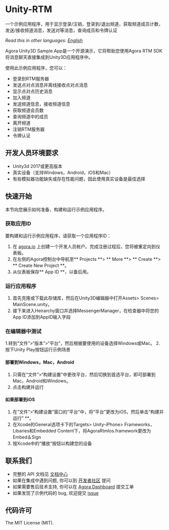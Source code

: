 # Unity-RTM

一个示例应用程序，用于显示登录/注销，登录到/退出频道，获取频道成员计数，发送/接收频道消息，发送对等消息，查询成员和令牌认证

*Read this in other languages: [English](README.md)*

Agora Unity3D Sample App是一个开源演示，它将帮助您使用Agora RTM SDK将消息聊天直接集成到Unity3D应用程序中。

使用此示例应用程序，您可以：

- 登录到RTM服务器
- 发送点对点消息并离线接收点对点消息
- 显示点对点历史消息
- 加入频道
- 发送频道信息，接收频道信息
- 获取频道会员数
- 查询频道中的成员
- 离开频道
- 注销RTM服务器
- 令牌认证


## 开发人员环境要求
- Unity3d 2017或更高版本
- 真实设备（支持Windows，Android，iOS和Mac）
- 有些模拟器功能缺失或存在性能问题，因此使用真实设备是最佳选择

## 快速开始

本节向您展示如何准备，构建和运行示例应用程序。

### 获取应用ID

要构建和运行示例应用程序，请获取一个应用程序ID：

1. 在 [agora.io](https://dashboard.agora.io/signin/) 上创建一个开发人员帐户。完成注册过程后，您将被重定向到仪表板。<br />
2. 在左侧的Agora控制台中导航至** Projects **> ** More **> ** Create **> ** Create New Project **。<br/>
3. 从仪表板保存** App ID **，以备后用。


### 运行应用程序
1. 首先克隆或下载此存储库，然后在Unity3D编辑器中打开Assets> Scenes> MainScene.unity。
2. 接下来进入Heirarchy窗口并选择MessengerManager，在检查器中将您的App ID添加到AppID输入字段

### 在编辑器中测试
1.转到“文件”>“版本”>“平台”，然后根据要使用的设备选择Windows或Mac。
2.按下Unity Play按钮运行示例场景

#### 部署到Windows，Mac，Android
1. 只需在“文件”>“构建设置”中更改平台，然后切换到首选平台，即可部署到Mac，Android和Windows。
2. 点击构建并运行

#### 如果部署到iOS
1. 在“文件”>“构建设置”窗口的“平台”中，将“平台”更改为iOS，然后单击“构建并运行” **。
2. 在Xcode的General选项卡下的Targets> Unity-iPhone> Frameworks，Libaries和Embedded Content下，将AgoraRtmIos.framework更改为Embed＆Sign
3. 按Xcode中的“播放”按钮以构建您的设备




## 联系我们
- 完整的 API 文档见 [文档中心](https://docs.agora.io/cn/)
- 如果在集成中遇到问题, 你可以到 [开发者社区](https://dev.agora.io/cn/) 提问
- 如果需要售后技术支持, 你可以在 [Agora Dashboard](https://dashboard.agora.io) 提交工单
- 如果发现了示例代码的 bug, 欢迎提交 [issue](https://github.com/jakep84/Unity-RTM/issues)

## 代码许可
The MIT License (MIT).
